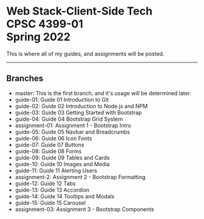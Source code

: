 # Web Stack-Client-Side Tech<br>CPSC 4399-01<br>Spring 2022

This is where all of my guides, and assignments will be posted.

***

## Branches

- master: This is the first branch, and it's usage will be determined later.
- guide-01: Guide 01 Introduction to Git
- guide-02: Guide 02 Introduction to Node.js and NPM
- guide-03: Guide 03 Getting Started with Bootstrap
- guide-04: Guide 04 Bootstrap Grid System
- assignment-01: Assignment 1 - Bootstrap Intro
- guide-05: Guide 05 Navbar and Breadcrumbs
- guide-06: Guide 06 Icon Fonts
- guide-07: Guide 07 Buttons
- guide-08: Guide 08 Forms
- guide-09: Guide 09 Tables and Cards
- guide-10: Guide 10 Images and Media
- guide-11: Guide 11 Alerting Users
- assignment-2: Assignment 2 - Bootstrap Formatting
- guide-12: Guide 12 Tabs
- guide-13: Guide 13 Accordion
- guide-14: Guide 14 Tooltips and Modals
- guide-15: Guide 15 Carousel
- assignment-03: Assignment 3 - Bootstrap Components